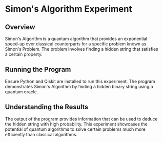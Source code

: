 # Simon's Algorithm Experiment

## Overview
Simon's Algorithm is a quantum algorithm that provides an exponential speed-up over classical counterparts for a specific problem known as Simon's Problem. The problem involves finding a hidden string that satisfies a certain property.

## Running the Program
Ensure Python and Qiskit are installed to run this experiment. The program demonstrates Simon's Algorithm by finding a hidden binary string using a quantum oracle.

## Understanding the Results
The output of the program provides information that can be used to deduce the hidden string with high probability. This experiment showcases the potential of quantum algorithms to solve certain problems much more efficiently than classical algorithms.
